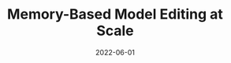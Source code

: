 ---
title: "Memory-Based Model Editing at Scale"
authors:
- Eric A Mitchell
- Charles Lin
- Antoine Bosselut
- Chelsea Finn
- Christopher D Manning

date: "2022-06-01"

publication: "ICML"

links:
    pdf: https://arxiv.org/abs/2206.06520
    site: https://sites.google.com/view/serac-editing
---